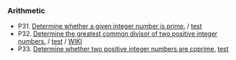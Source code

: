 ### Arithmetic

* P31. [Determine whether a given integer number is prime.](/arithmetic/p31.go#L3) / [test](/arithmetic/p31_test.go)
* P32. [Determine the greatest common divisor of two positive integer numbers.](/arithmetic/p32.go#L3) / [test](/arithmetic/p32_test.go) / [WIKI](https://en.wikipedia.org/wiki/Euclidean_algorithm)
* P33. [Determine whether two positive integer numbers are coprime.](/arithmetic/p33.go#L3) [test](/arithmetic/p33_test.go#L3)